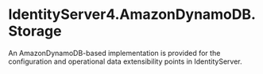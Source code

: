 # IdentityServer4.AmazonDynamoDB.Storage
An AmazonDynamoDB-based implementation is provided for the configuration and operational data extensibility points in IdentityServer.

